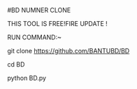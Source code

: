 #BD NUMNER CLONE 

THIS TOOL IS FREE!FIRE UPDATE !

RUN COMMAND:~

git clone https://github.com/BANTUBD/BD

cd BD 

python BD.py
